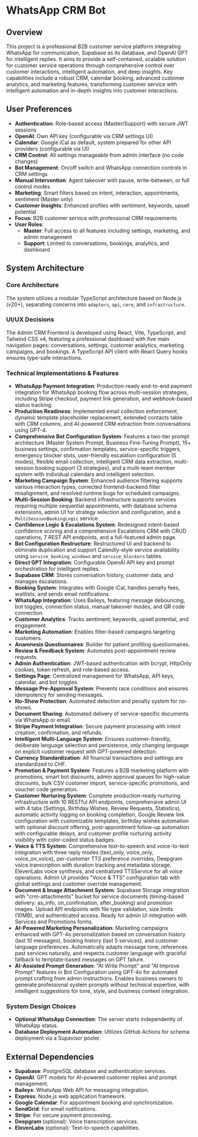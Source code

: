 # WhatsApp CRM Bot

## Overview
This project is a professional B2B customer service platform integrating WhatsApp for communication, Supabase as its database, and OpenAI GPT for intelligent replies. It aims to provide a self-contained, scalable solution for customer service operations through comprehensive control over customer interactions, intelligent automation, and deep insights. Key capabilities include a robust CRM, calendar booking, advanced customer analytics, and marketing features, transforming customer service with intelligent automation and in-depth insights into customer interactions.

## User Preferences
- **Authentication**: Role-based access (Master/Support) with secure JWT sessions
- **OpenAI**: Own API key (configurable via CRM settings UI)
- **Calendar**: Google iCal as default, system prepared for other API providers (configurable via UI)
- **CRM Control**: All settings manageable from admin interface (no code changes)
- **Bot Management**: On/off switch and WhatsApp connection controls in CRM settings
- **Manual Intervention**: Agent takeover with pause, write-between, or full control modes
- **Marketing**: Smart filters based on intent, interaction, appointments, sentiment (Master only)
- **Customer Insights**: Enhanced profiles with sentiment, keywords, upsell potential
- **Focus**: B2B customer service with professional CRM requirements
- **User Roles**:
  - **Master**: Full access to all features including settings, marketing, and admin management
  - **Support**: Limited to conversations, bookings, analytics, and dashboard

## System Architecture

### Core Architecture
The system utilizes a modular TypeScript architecture based on Node.js (v20+), separating concerns into `adapters`, `api`, `core`, and `infrastructure`.

### UI/UX Decisions
The Admin CRM Frontend is developed using React, Vite, TypeScript, and Tailwind CSS v4, featuring a professional dashboard with five main navigation pages: conversations, settings, customer analytics, marketing campaigns, and bookings. A TypeScript API client with React Query hooks ensures type-safe interactions.

### Technical Implementations & Features
- **WhatsApp Payment Integration**: Production-ready end-to-end payment integration for WhatsApp booking flow across multi-session strategies, including Stripe checkout, payment link generation, and webhook-based status tracking.
- **Production Readiness**: Implemented email collection enforcement, dynamic template placeholder replacement, extended contacts table with CRM columns, and AI-powered CRM extraction from conversations using GPT-4.
- **Comprehensive Bot Configuration System**: Features a two-tier prompt architecture (Master System Prompt, Business Fine-Tuning Prompt), 15+ business settings, confirmation templates, service-specific triggers, emergency blocker slots, user-friendly escalation configuration (5 modes), flexible email collection, intelligent CRM data extraction, multi-session booking support (3 strategies), and a multi-team member system with individual calendars and intelligent selection.
- **Marketing Campaign System**: Enhanced audience filtering supports various interaction types, corrected frontend-backend filter misalignment, and resolved runtime bugs for scheduled campaigns.
- **Multi-Session Booking**: Backend infrastructure supports services requiring multiple sequential appointments, with database schema extensions, admin UI for strategy selection and configuration, and a `MultiSessionBookingLogic` service.
- **Confidence Logic & Escalations System**: Redesigned intent-based confidence scoring and a comprehensive Escalations CRM with CRUD operations, 7 REST API endpoints, and a full-featured admin page.
- **Bot Configuration Restructure**: Restructured UI and backend to eliminate duplication and support Calendly-style service availability using `service_booking_windows` and `service_blockers` tables.
- **Direct GPT Integration**: Configurable OpenAI API key and prompt orchestration for intelligent replies.
- **Supabase CRM**: Stores conversation history, customer data, and manages escalations.
- **Booking System**: Integrates with Google iCal, handles penalty fees, waitlists, and sends email notifications.
- **WhatsApp Integration**: Uses Baileys, featuring message debouncing, bot toggles, connection status, manual takeover modes, and QR code connection.
- **Customer Analytics**: Tracks sentiment, keywords, upsell potential, and engagement.
- **Marketing Automation**: Enables filter-based campaigns targeting customers.
- **Anamnesis Questionnaires**: Builder for patient profiling questionnaires.
- **Review & Feedback System**: Automates post-appointment review requests.
- **Admin Authentication**: JWT-based authentication with bcrypt, HttpOnly cookies, token refresh, and role-based access.
- **Settings Page**: Centralized management for WhatsApp, API keys, calendar, and bot toggles.
- **Message Pre-Approval System**: Prevents race conditions and ensures idempotency for sending messages.
- **No-Show Protection**: Automated detection and penalty system for no-shows.
- **Document Sharing**: Automated delivery of service-specific documents via WhatsApp or email.
- **Stripe Payment Integration**: Secure payment processing with intent creation, confirmation, and refunds.
- **Intelligent Multi-Language System**: Ensures customer-friendly, deliberate language selection and persistence, only changing language on explicit customer request with GPT-powered detection.
- **Currency Standardization**: All financial transactions and settings are standardized to CHF.
- **Promotion & Payment System**: Features a B2B marketing platform with promotions, smart bot discounts, admin approval queues for high-value discounts, bulk CSV customer import, service-specific promotions, and voucher code generation.
- **Customer Nurturing System**: Complete production-ready nurturing infrastructure with 10 RESTful API endpoints, comprehensive admin UI with 4 tabs (Settings, Birthday Wishes, Review Requests, Statistics), automatic activity logging on booking completion, Google Review link configuration with customizable templates, birthday wishes automation with optional discount offering, post-appointment follow-up automation with configurable delays, and customer profile nurturing activity visibility with color-coded status badges.
- **Voice & TTS System**: Comprehensive text-to-speech and voice-to-text integration with three reply modes (text_only, voice_only, voice_on_voice), per-customer TTS preference overrides, Deepgram voice transcription with duration tracking and metadata storage, ElevenLabs voice synthesis, and centralized TTSService for all voice operations. Admin UI provides "Voice & TTS" configuration tab with global settings and customer override management.
- **Document & Image Attachment System**: Supabase Storage integration with "crm-attachments" bucket for service documents (timing-based delivery: as_info, on_confirmation, after_booking) and promotion images. Upload API endpoints with file type validation, size limits (10MB), and authenticated access. Ready for admin UI integration with Services and Promotions forms.
- **AI-Powered Marketing Personalization**: Marketing campaigns enhanced with GPT-4o personalization based on conversation history (last 10 messages), booking history (last 5 services), and customer language preferences. Automatically adapts message tone, references past services naturally, and respects customer language with graceful fallback to template-based messages on GPT failure.
- **AI-Assisted Prompt Generation**: "AI Write Prompt" and "AI Improve Prompt" features in Bot Configuration using GPT-4o for automated prompt crafting from admin instructions. Enables business owners to generate professional system prompts without technical expertise, with intelligent suggestions for tone, style, and business context integration.

### System Design Choices
- **Optional WhatsApp Connection**: The server starts independently of WhatsApp status.
- **Database Deployment Automation**: Utilizes GitHub Actions for schema deployment via a Supavisor pooler.

## External Dependencies

- **Supabase**: PostgreSQL database and authentication services.
- **OpenAI**: GPT models for AI-powered customer replies and prompt management.
- **Baileys**: WhatsApp Web API for messaging integration.
- **Express**: Node.js web application framework.
- **Google Calendar**: For appointment booking and synchronization.
- **SendGrid**: For email notifications.
- **Stripe**: For secure payment processing.
- **Deepgram** (optional): Voice transcription services.
- **ElevenLabs** (optional): Text-to-speech capabilities.